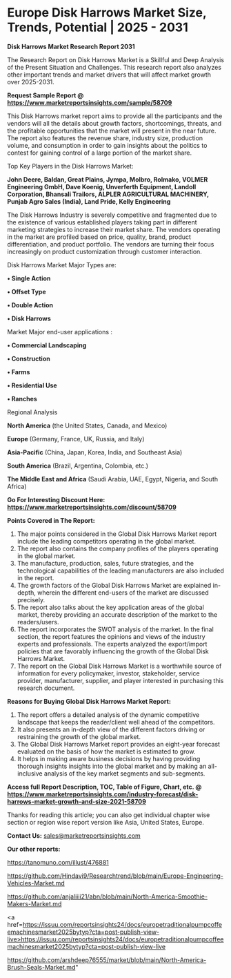  # Europe Disk Harrows Market Size, Trends, Potential | 2025 - 2031

<strong>Disk Harrows Market Research Report 2031</strong>

The Research Report on Disk Harrows Market is a Skillful and Deep Analysis of the Present Situation and Challenges. This research report also analyzes other important trends and market drivers that will affect market growth over 2025-2031.

<strong>Request Sample Report @ <a href=https://www.marketreportsinsights.com/sample/58709>https://www.marketreportsinsights.com/sample/58709</a></strong>

This Disk Harrows market report aims to provide all the participants and the vendors will all the details about growth factors, shortcomings, threats, and the profitable opportunities that the market will present in the near future. The report also features the revenue share, industry size, production volume, and consumption in order to gain insights about the politics to contest for gaining control of a large portion of the market share.

Top Key Players in the Disk Harrows Market:

<strong>John Deere, Baldan, Great Plains, Jympa, Molbro, Rolmako, VOLMER Engineering GmbH, Dave Koenig, Unverferth Equipment, Landoll Corporation, Bhansali Trailors, ALPLER AGRICULTURAL MACHINERY, Punjab Agro Sales (India), Land Pride, Kelly Engineering</strong>

The Disk Harrows Industry is severely competitive and fragmented due to the existence of various established players taking part in different marketing strategies to increase their market share. The vendors operating in the market are profiled based on price, quality, brand, product differentiation, and product portfolio. The vendors are turning their focus increasingly on product customization through customer interaction.

Disk Harrows Market Major Types are:

<strong>• Single Action

• Offset Type

• Double Action

• Disk Harrows</strong>

Market Major end-user applications :

<strong>• Commercial Landscaping

• Construction

• Farms

• Residential Use

• Ranches</strong>

Regional Analysis

</u><strong><b>North America</b></strong> (the United States, Canada, and Mexico)

<strong><b>Europe </b></strong>(Germany, France, UK, Russia, and Italy)

<strong><b>Asia-Pacific</b></strong> (China, Japan, Korea, India, and Southeast Asia)

<strong><b>South America</b></strong> (Brazil, Argentina, Colombia, etc.)

<strong><b>The Middle East and Africa</b></strong> (Saudi Arabia, UAE, Egypt, Nigeria, and South Africa)

<strong>Go For Interesting Discount Here: <a href=https://www.marketreportsinsights.com/discount/58709>https://www.marketreportsinsights.com/discount/58709</a></strong>

<strong>Points Covered in The Report:</strong>
<ol>
  <li>The major points considered in the Global Disk Harrows Market report include the leading competitors operating in the global market.</li>
  <li>The report also contains the company profiles of the players operating in the global market.</li>
  <li>The manufacture, production, sales, future strategies, and the technological capabilities of the leading manufacturers are also included in the report.</li>
  <li>The growth factors of the Global Disk Harrows Market are explained in-depth, wherein the different end-users of the market are discussed precisely.</li>
  <li>The report also talks about the key application areas of the global market, thereby providing an accurate description of the market to the readers/users.</li>
  <li>The report incorporates the SWOT analysis of the market. In the final section, the report features the opinions and views of the industry experts and professionals. The experts analyzed the export/import policies that are favorably influencing the growth of the Global Disk Harrows Market.</li>
  <li>The report on the Global Disk Harrows Market is a worthwhile source of information for every policymaker, investor, stakeholder, service provider, manufacturer, supplier, and player interested in purchasing this research document.</li>
</ol>
<strong>Reasons for Buying Global Disk Harrows Market Report:</strong>

<ol>
  <li>The report offers a detailed analysis of the dynamic competitive landscape that keeps the reader/client well ahead of the competitors.</li>
  <li>It also presents an in-depth view of the different factors driving or restraining the growth of the global market.</li>
  <li>The Global Disk Harrows Market report provides an eight-year forecast evaluated on the basis of how the market is estimated to grow.</li>
  <li>It helps in making aware business decisions by having providing thorough insights insights into the global market and by making an all-inclusive analysis of the key market segments and sub-segments.</li>
</ol>
<strong>Access full Report Description, TOC, Table of Figure, Chart, etc. @ <a href=https://www.marketreportsinsights.com/industry-forecast/disk-harrows-market-growth-and-size-2021-58709>https://www.marketreportsinsights.com/industry-forecast/disk-harrows-market-growth-and-size-2021-58709</a></strong>


Thanks for reading this article; you can also get individual chapter wise section or region wise report version like Asia, United States, Europe.

<strong>Contact Us:</strong>
sales@marketreportsinsights.com

<strong>Our other reports:</strong>

<a href=https://tanomuno.com/illust/476881>https://tanomuno.com/illust/476881</a>

<a href=https://github.com/Hindavi9/Researchtrend/blob/main/Europe-Engineering-Vehicles-Market.md>https://github.com/Hindavi9/Researchtrend/blob/main/Europe-Engineering-Vehicles-Market.md</a>

<a href=https://github.com/anjaliiii21/abn/blob/main/North-America-Smoothie-Makers-Market.md>https://github.com/anjaliiii21/abn/blob/main/North-America-Smoothie-Makers-Market.md</a>

<a href=https://issuu.com/reportsinsights24/docs/europetraditionalpumpcoffeemachinesmarket2025bytyp?cta=post-publish-view-live>https://issuu.com/reportsinsights24/docs/europetraditionalpumpcoffeemachinesmarket2025bytyp?cta=post-publish-view-live</a>

<a href=https://github.com/arshdeep76555/market/blob/main/North-America-Brush-Seals-Market.md>https://github.com/arshdeep76555/market/blob/main/North-America-Brush-Seals-Market.md</a>"
